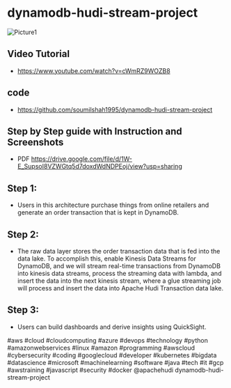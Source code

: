 # dynamodb-hudi-stream-project
![Picture1](https://user-images.githubusercontent.com/39345855/208182950-34a28fda-b59b-4df1-9d0b-b9883d7ce2b1.jpg)

## Video Tutorial 

* https://www.youtube.com/watch?v=cWmRZ9WOZB8

## code 
* https://github.com/soumilshah1995/dynamodb-hudi-stream-project


## Step by Step guide with Instruction and Screenshots 
* PDF https://drive.google.com/file/d/1W-E_SupsoI8VZWGtq5d7doxdWdNDPEoj/view?usp=sharing
 

## Step 1: 
* Users in this architecture purchase things from online retailers and generate an order transaction that is kept in DynamoDB.

## Step 2: 
* The raw data layer stores the order transaction data that is fed into the data lake. To accomplish this, enable Kinesis Data Streams for DynamoDB, and we will stream real-time transactions from DynamoDB into kinesis data streams, process the streaming data with lambda, and insert the data into the next kinesis stream, where a glue streaming job will process and insert the data into Apache Hudi Transaction data lake.  

## Step 3: 
* Users can build dashboards and derive insights using QuickSight.


#aws #cloud #cloudcomputing #azure #devops #technology #python #amazonwebservices #linux #amazon #programming #awscloud #cybersecurity #coding #googlecloud #developer #kubernetes #bigdata #datascience #microsoft #machinelearning #software #java #tech #it #gcp #awstraining #javascript #security #docker  @apachehudi ​
dynamodb-hudi-stream-project
